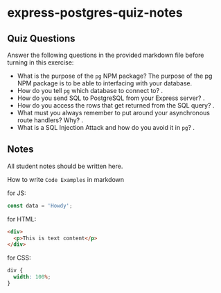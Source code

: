 # express-postgres-quiz-notes

## Quiz Questions

Answer the following questions in the provided markdown file before turning in this exercise:

- What is the purpose of the `pg` NPM package?
  The purpose of the pg NPM package is to be able to interfacing with your database.
- How do you tell `pg` which database to connect to?
  .
- How do you send SQL to PostgreSQL from your Express server?
  .
- How do you access the rows that get returned from the SQL query?
  .
- What must you always remember to put around your asynchronous route handlers? Why?
  .
- What is a SQL Injection Attack and how do you avoid it in `pg`?
  .

## Notes

All student notes should be written here.

How to write `Code Examples` in markdown

for JS:

```javascript
const data = 'Howdy';
```

for HTML:

```html
<div>
  <p>This is text content</p>
</div>
```

for CSS:

```css
div {
  width: 100%;
}
```
